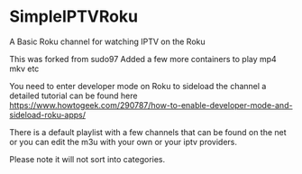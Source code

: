 # SimpleIPTVRoku
A Basic Roku channel for watching IPTV on the Roku

This was forked from sudo97 
Added a few more containers to play mp4 mkv etc 

You need to enter developer mode on Roku to sideload the channel a detailed tutorial can be found here 
https://www.howtogeek.com/290787/how-to-enable-developer-mode-and-sideload-roku-apps/

There is a default playlist with a few channels that can be found on the net or you can edit the m3u with your own or your iptv providers.

Please note it will not sort into categories.


